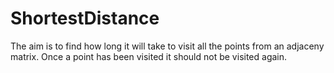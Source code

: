 # ShortestDistance
The aim is to find how long it will take to visit all the points from an adjaceny matrix. Once a point has been visited it should not be visited again. 
